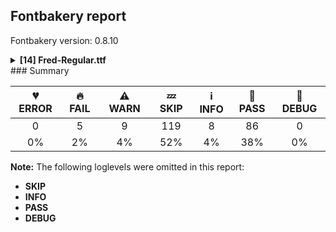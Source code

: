 ## Fontbakery report

Fontbakery version: 0.8.10

<details><summary><b>[14] Fred-Regular.ttf</b></summary><div><details><summary>🔥 <b>FAIL:</b> Check Google Fonts glyph coverage. (<a href="https://font-bakery.readthedocs.io/en/stable/fontbakery/profiles/googlefonts.html#com.google.fonts/check/glyph_coverage">com.google.fonts/check/glyph_coverage</a>)</summary><div>


* 🔥 **FAIL** Missing required codepoints:

	- 0x00A0 (NO-BREAK SPACE)


	- 0x0308 (COMBINING DIAERESIS)


	- 0x0300 (COMBINING GRAVE ACCENT)


	- 0x0301 (COMBINING ACUTE ACCENT)


	- 0x030B (COMBINING DOUBLE ACUTE ACCENT)


	- 0x0304 (COMBINING MACRON)


	- 0x0102 (LATIN CAPITAL LETTER A WITH BREVE)


	- 0x0100 (LATIN CAPITAL LETTER A WITH MACRON)


	- 0x0104 (LATIN CAPITAL LETTER A WITH OGONEK)


	- 0x0106 (LATIN CAPITAL LETTER C WITH ACUTE)


	- 0x010C (LATIN CAPITAL LETTER C WITH CARON)


	- 0x010A (LATIN CAPITAL LETTER C WITH DOT ABOVE)


	- 0x010E (LATIN CAPITAL LETTER D WITH CARON)


	- 0x0110 (LATIN CAPITAL LETTER D WITH STROKE)


	- 0x011A (LATIN CAPITAL LETTER E WITH CARON)


	- 0x0116 (LATIN CAPITAL LETTER E WITH DOT ABOVE)


	- 0x0112 (LATIN CAPITAL LETTER E WITH MACRON)


	- 0x0118 (LATIN CAPITAL LETTER E WITH OGONEK)


	- 0x011E (LATIN CAPITAL LETTER G WITH BREVE)


	- 0x0122 (LATIN CAPITAL LETTER G WITH CEDILLA)


	- 0x0120 (LATIN CAPITAL LETTER G WITH DOT ABOVE)


	- 0x0126 (LATIN CAPITAL LETTER H WITH STROKE)


	- 0x0132 (LATIN CAPITAL LIGATURE IJ)


	- 0x0130 (LATIN CAPITAL LETTER I WITH DOT ABOVE)


	- 0x012A (LATIN CAPITAL LETTER I WITH MACRON)


	- 0x012E (LATIN CAPITAL LETTER I WITH OGONEK)


	- 0x0136 (LATIN CAPITAL LETTER K WITH CEDILLA)


	- 0x0139 (LATIN CAPITAL LETTER L WITH ACUTE)


	- 0x013D (LATIN CAPITAL LETTER L WITH CARON)


	- 0x013B (LATIN CAPITAL LETTER L WITH CEDILLA)


	- 0x0143 (LATIN CAPITAL LETTER N WITH ACUTE)


	- 0x0147 (LATIN CAPITAL LETTER N WITH CARON)


	- 0x0145 (LATIN CAPITAL LETTER N WITH CEDILLA)


	- 0x014A (LATIN CAPITAL LETTER ENG)


	- 0x0150 (LATIN CAPITAL LETTER O WITH DOUBLE ACUTE)


	- 0x014C (LATIN CAPITAL LETTER O WITH MACRON)


	- 0x00DE (LATIN CAPITAL LETTER THORN)


	- 0x0154 (LATIN CAPITAL LETTER R WITH ACUTE)


	- 0x0158 (LATIN CAPITAL LETTER R WITH CARON)


	- 0x0156 (LATIN CAPITAL LETTER R WITH CEDILLA)


	- 0x015A (LATIN CAPITAL LETTER S WITH ACUTE)


	- 0x015E (LATIN CAPITAL LETTER S WITH CEDILLA)


	- 0x0218 (LATIN CAPITAL LETTER S WITH COMMA BELOW)


	- 0x1E9E (LATIN CAPITAL LETTER SHARP S)


	- 0x0164 (LATIN CAPITAL LETTER T WITH CARON)


	- 0x021A (LATIN CAPITAL LETTER T WITH COMMA BELOW)


	- 0x016C (LATIN CAPITAL LETTER U WITH BREVE)


	- 0x0170 (LATIN CAPITAL LETTER U WITH DOUBLE ACUTE)


	- 0x016A (LATIN CAPITAL LETTER U WITH MACRON)


	- 0x0172 (LATIN CAPITAL LETTER U WITH OGONEK)


	- 0x016E (LATIN CAPITAL LETTER U WITH RING ABOVE)


	- 0x1E82 (LATIN CAPITAL LETTER W WITH ACUTE)


	- 0x0174 (LATIN CAPITAL LETTER W WITH CIRCUMFLEX)


	- 0x1E84 (LATIN CAPITAL LETTER W WITH DIAERESIS)


	- 0x1E80 (LATIN CAPITAL LETTER W WITH GRAVE)


	- 0x0176 (LATIN CAPITAL LETTER Y WITH CIRCUMFLEX)


	- 0x1EF2 (LATIN CAPITAL LETTER Y WITH GRAVE)


	- 0x0179 (LATIN CAPITAL LETTER Z WITH ACUTE)


	- 0x017B (LATIN CAPITAL LETTER Z WITH DOT ABOVE)


	- 0x0103 (LATIN SMALL LETTER A WITH BREVE)


	- 0x0101 (LATIN SMALL LETTER A WITH MACRON)


	- 0x0105 (LATIN SMALL LETTER A WITH OGONEK)


	- 0x0107 (LATIN SMALL LETTER C WITH ACUTE)


	- 0x010D (LATIN SMALL LETTER C WITH CARON)


	- 0x010B (LATIN SMALL LETTER C WITH DOT ABOVE)


	- 0x010F (LATIN SMALL LETTER D WITH CARON)


	- 0x0111 (LATIN SMALL LETTER D WITH STROKE)


	- 0x011B (LATIN SMALL LETTER E WITH CARON)


	- 0x0117 (LATIN SMALL LETTER E WITH DOT ABOVE)


	- 0x0113 (LATIN SMALL LETTER E WITH MACRON)


	- 0x0119 (LATIN SMALL LETTER E WITH OGONEK)


	- 0x011F (LATIN SMALL LETTER G WITH BREVE)


	- 0x0123 (LATIN SMALL LETTER G WITH CEDILLA)


	- 0x0121 (LATIN SMALL LETTER G WITH DOT ABOVE)


	- 0x0127 (LATIN SMALL LETTER H WITH STROKE)


	- 0x0133 (LATIN SMALL LIGATURE IJ)


	- 0x012B (LATIN SMALL LETTER I WITH MACRON)


	- 0x012F (LATIN SMALL LETTER I WITH OGONEK)


	- 0x0237 (LATIN SMALL LETTER DOTLESS J)


	- 0x0137 (LATIN SMALL LETTER K WITH CEDILLA)


	- 0x013A (LATIN SMALL LETTER L WITH ACUTE)


	- 0x013E (LATIN SMALL LETTER L WITH CARON)


	- 0x013C (LATIN SMALL LETTER L WITH CEDILLA)


	- 0x0144 (LATIN SMALL LETTER N WITH ACUTE)


	- 0x0148 (LATIN SMALL LETTER N WITH CARON)


	- 0x0146 (LATIN SMALL LETTER N WITH CEDILLA)


	- 0x014B (LATIN SMALL LETTER ENG)


	- 0x0151 (LATIN SMALL LETTER O WITH DOUBLE ACUTE)


	- 0x014D (LATIN SMALL LETTER O WITH MACRON)


	- 0x00FE (LATIN SMALL LETTER THORN)


	- 0x0155 (LATIN SMALL LETTER R WITH ACUTE)


	- 0x0159 (LATIN SMALL LETTER R WITH CARON)


	- 0x0157 (LATIN SMALL LETTER R WITH CEDILLA)


	- 0x015B (LATIN SMALL LETTER S WITH ACUTE)


	- 0x015F (LATIN SMALL LETTER S WITH CEDILLA)


	- 0x0219 (LATIN SMALL LETTER S WITH COMMA BELOW)


	- 0x0165 (LATIN SMALL LETTER T WITH CARON)


	- 0x021B (LATIN SMALL LETTER T WITH COMMA BELOW)


	- 0x016D (LATIN SMALL LETTER U WITH BREVE)


	- 0x0171 (LATIN SMALL LETTER U WITH DOUBLE ACUTE)


	- 0x016B (LATIN SMALL LETTER U WITH MACRON)


	- 0x0173 (LATIN SMALL LETTER U WITH OGONEK)


	- 0x016F (LATIN SMALL LETTER U WITH RING ABOVE)


	- 0x1E83 (LATIN SMALL LETTER W WITH ACUTE)


	- 0x0175 (LATIN SMALL LETTER W WITH CIRCUMFLEX)


	- 0x1E85 (LATIN SMALL LETTER W WITH DIAERESIS)


	- 0x1E81 (LATIN SMALL LETTER W WITH GRAVE)


	- 0x0177 (LATIN SMALL LETTER Y WITH CIRCUMFLEX)


	- 0x1EF3 (LATIN SMALL LETTER Y WITH GRAVE)


	- 0x017A (LATIN SMALL LETTER Z WITH ACUTE)


	- 0x017C (LATIN SMALL LETTER Z WITH DOT ABOVE)


	- 0x00BA (MASCULINE ORDINAL INDICATOR)


	- 0x0307 (COMBINING DOT ABOVE)


	- 0x0302 (COMBINING CIRCUMFLEX ACCENT)


	- 0x030C (COMBINING CARON)


	- 0x0306 (COMBINING BREVE)


	- 0x030A (COMBINING RING ABOVE)


	- 0x0303 (COMBINING TILDE)


	- 0x0312 (COMBINING TURNED COMMA ABOVE)


	- 0x0326 (COMBINING COMMA BELOW)


	- 0x0327 (COMBINING CEDILLA)
 

	- And 0x0328 (COMBINING OGONEK)
 [code: missing-codepoints]
</div></details><details><summary>🔥 <b>FAIL:</b> Name table entries should not contain line-breaks. (<a href="https://font-bakery.readthedocs.io/en/stable/fontbakery/profiles/googlefonts.html#com.google.fonts/check/name/line_breaks">com.google.fonts/check/name/line_breaks</a>)</summary><div>


* 🔥 **FAIL** Name entry COPYRIGHT_NOTICE on platform WINDOWS contains a line-break. [code: line-break]
</div></details><details><summary>🔥 <b>FAIL:</b> Name table records must not have trailing spaces. (<a href="https://font-bakery.readthedocs.io/en/stable/fontbakery/profiles/universal.html#com.google.fonts/check/name/trailing_spaces">com.google.fonts/check/name/trailing_spaces</a>)</summary><div>


* 🔥 **FAIL** Name table record with key = (3, 1, 1033, 0) has trailing spaces that must be removed: 'Copyright [...]ed-test3)
' [code: trailing-space]
</div></details><details><summary>🔥 <b>FAIL:</b> Checking OS/2 usWinAscent & usWinDescent. (<a href="https://font-bakery.readthedocs.io/en/stable/fontbakery/profiles/universal.html#com.google.fonts/check/family/win_ascent_and_descent">com.google.fonts/check/family/win_ascent_and_descent</a>)</summary><div>


* 🔥 **FAIL** OS/2.usWinAscent value should be equal or greater than 1002, but got 900 instead [code: ascent]
* 🔥 **FAIL** OS/2.usWinDescent value should be equal or greater than 422, but got 300 instead. [code: descent]
</div></details><details><summary>🔥 <b>FAIL:</b> Font contains glyphs for whitespace characters? (<a href="https://font-bakery.readthedocs.io/en/stable/fontbakery/profiles/universal.html#com.google.fonts/check/whitespace_glyphs">com.google.fonts/check/whitespace_glyphs</a>)</summary><div>


* 🔥 **FAIL** Whitespace glyph missing for codepoint 0x00A0. [code: missing-whitespace-glyph-0x00A0]
</div></details><details><summary>⚠ <b>WARN:</b> Checking OS/2 achVendID. (<a href="https://font-bakery.readthedocs.io/en/stable/fontbakery/profiles/googlefonts.html#com.google.fonts/check/vendor_id">com.google.fonts/check/vendor_id</a>)</summary><div>


* ⚠ **WARN** OS/2 VendorID value 'NONE' is not yet recognized. If you registered it recently, then it's safe to ignore this warning message. Otherwise, you should set it to your own unique 4 character code, and register it with Microsoft at https://www.microsoft.com/typography/links/vendorlist.aspx
 [code: unknown]
</div></details><details><summary>⚠ <b>WARN:</b> Ensure fonts have ScriptLangTags declared on the 'meta' table. (<a href="https://font-bakery.readthedocs.io/en/stable/fontbakery/profiles/googlefonts.html#com.google.fonts/check/meta/script_lang_tags">com.google.fonts/check/meta/script_lang_tags</a>)</summary><div>


* ⚠ **WARN** This font file does not have a 'meta' table. [code: lacks-meta-table]
</div></details><details><summary>⚠ <b>WARN:</b> Font contains '.notdef' as its first glyph? (<a href="https://font-bakery.readthedocs.io/en/stable/fontbakery/profiles/universal.html#com.google.fonts/check/mandatory_glyphs">com.google.fonts/check/mandatory_glyphs</a>)</summary><div>


* ⚠ **WARN** Glyph '.notdef' should contain a drawing, but it is empty. [code: empty]
</div></details><details><summary>⚠ <b>WARN:</b> Check font contains no unreachable glyphs (<a href="https://font-bakery.readthedocs.io/en/stable/fontbakery/profiles/universal.html#com.google.fonts/check/unreachable_glyphs">com.google.fonts/check/unreachable_glyphs</a>)</summary><div>


* ⚠ **WARN** The following glyphs could not be reached by codepoint or substitution rules:

	- Euro.001

	- Lslash.002

	- acute.001

	- ampersand.001

	- approxequal.001

	- approxequal.002

	- asciicircum.001

	- asciitilde.001

	- asterisk.001

	- at.001

	- backslash.001

	- bar.001

	- braceleft.001

	- braceright.001

	- bracketleft.001

	- bracketright.001

	- breve.001

	- breve.002

	- brokenbar.001

	- bullet.001

	- caron.001

	- caron.002

	- cedilla.001

	- cent.001

	- circumflex.001

	- colon.001

	- comma.001

	- copyright.001

	- currency.001

	- dagger.001

	- daggerdbl.001

	- degree.001

	- dieresis.001

	- divide.001

	- dollar.001

	- dotaccent.001

	- dotaccent.002

	- eight.001

	- ellipsis.001

	- emdash.001

	- endash.001

	- equal.001

	- exclam.001

	- exclamdown.001

	- five.001

	- florin.001

	- four.001

	- fraction.001

	- fraction.002

	- grave.001

	- greater.001

	- guillemotleft.001

	- guillemotright.001

	- guilsinglleft.001

	- guilsinglright.001

	- hungarumlaut.001

	- hungarumlaut.002

	- hyphen.001

	- less.001

	- logicalnot.001

	- lslash.002

	- macron.001

	- minus.001

	- minus.002

	- multiply.001

	- nine.001

	- numbersign.001

	- ogonek.001

	- ogonek.002

	- one.001

	- onehalf.001

	- onequarter.001

	- paragraph.001

	- parenleft.001

	- parenright.001

	- percent.001

	- period.001

	- periodcentered.001

	- perthousand.001

	- plus.001

	- plusminus.001

	- question.001

	- questiondown.001

	- quotedbl.001

	- quotedblbase.001

	- quotedblleft.001

	- quotedblright.001

	- quoteleft.001

	- quoteright.001

	- quotesinglbase.001

	- quotesingle.001

	- registered.001

	- ring.001

	- ring.002

	- section.001

	- semicolon.001

	- seven.001

	- six.001

	- slash.001

	- space.001

	- sterling.001

	- three.001

	- threequarters.001

	- tilde.001

	- trademark.001

	- two.001

	- underscore.001

	- uni00B2.001

	- uni00B3.001

	- uni00B9.001

	- yen.001 

	- And zero.001
 [code: unreachable-glyphs]
</div></details><details><summary>⚠ <b>WARN:</b> Check if each glyph has the recommended amount of contours. (<a href="https://font-bakery.readthedocs.io/en/stable/fontbakery/profiles/universal.html#com.google.fonts/check/contour_count">com.google.fonts/check/contour_count</a>)</summary><div>


* ⚠ **WARN** This check inspects the glyph outlines and detects the total number of contours in each of them. The expected values are infered from the typical ammounts of contours observed in a large collection of reference font families. The divergences listed below may simply indicate a significantly different design on some of your glyphs. On the other hand, some of these may flag actual bugs in the font such as glyphs mapped to an incorrect codepoint. Please consider reviewing the design and codepoint assignment of these to make sure they are correct.

The following glyphs do not have the recommended number of contours:

	- Glyph name: eight	Contours detected: 2	Expected: 3

	- Glyph name: at	Contours detected: 1	Expected: 2

	- Glyph name: a	Contours detected: 1	Expected: 2

	- Glyph name: Acircumflex	Contours detected: 2	Expected: 3

	- Glyph name: Eth	Contours detected: 1	Expected: 2

	- Glyph name: agrave	Contours detected: 2	Expected: 3

	- Glyph name: aacute	Contours detected: 2	Expected: 3

	- Glyph name: acircumflex	Contours detected: 2	Expected: 3

	- Glyph name: atilde	Contours detected: 2	Expected: 3

	- Glyph name: adieresis	Contours detected: 3	Expected: 4

	- Glyph name: eacute	Contours detected: 2	Expected: 3

	- Glyph name: edieresis	Contours detected: 3	Expected: 4

	- Glyph name: scaron	Contours detected: 3	Expected: 2

	- Glyph name: caron	Contours detected: 0	Expected: 1

	- Glyph name: breve	Contours detected: 0	Expected: 1

	- Glyph name: dotaccent	Contours detected: 0	Expected: 1

	- Glyph name: ring	Contours detected: 0	Expected: 2

	- Glyph name: ogonek	Contours detected: 0	Expected: 1

	- Glyph name: hungarumlaut	Contours detected: 0	Expected: 2

	- Glyph name: uni03A9	Contours detected: 2	Expected: 1

	- Glyph name: fraction	Contours detected: 0	Expected: 1

	- Glyph name: partialdiff	Contours detected: 0	Expected: 2

	- Glyph name: uni2206	Contours detected: 0	Expected: 2

	- Glyph name: product	Contours detected: 0	Expected: 1

	- Glyph name: summation	Contours detected: 0	Expected: 1

	- Glyph name: minus	Contours detected: 0	Expected: 1

	- Glyph name: radical	Contours detected: 0	Expected: 1

	- Glyph name: infinity	Contours detected: 0	Expected: 3

	- Glyph name: integral	Contours detected: 0	Expected: 1

	- Glyph name: approxequal	Contours detected: 0	Expected: 2

	- Glyph name: notequal	Contours detected: 0	Expected: 1

	- Glyph name: lessequal	Contours detected: 0	Expected: 2

	- Glyph name: greaterequal	Contours detected: 0	Expected: 2

	- Glyph name: lozenge	Contours detected: 0	Expected: 2

	- Glyph name: Acircumflex	Contours detected: 2	Expected: 3

	- Glyph name: Eth	Contours detected: 1	Expected: 2

	- Glyph name: a	Contours detected: 1	Expected: 2

	- Glyph name: aacute	Contours detected: 2	Expected: 3

	- Glyph name: acircumflex	Contours detected: 2	Expected: 3

	- Glyph name: adieresis	Contours detected: 3	Expected: 4

	- Glyph name: agrave	Contours detected: 2	Expected: 3

	- Glyph name: approxequal	Contours detected: 0	Expected: 2

	- Glyph name: at	Contours detected: 1	Expected: 2

	- Glyph name: atilde	Contours detected: 2	Expected: 3

	- Glyph name: breve	Contours detected: 0	Expected: 1

	- Glyph name: caron	Contours detected: 0	Expected: 1

	- Glyph name: dotaccent	Contours detected: 0	Expected: 1

	- Glyph name: eacute	Contours detected: 2	Expected: 3

	- Glyph name: edieresis	Contours detected: 3	Expected: 4

	- Glyph name: eight	Contours detected: 2	Expected: 3

	- Glyph name: fl	Contours detected: 1	Expected: 2

	- Glyph name: fraction	Contours detected: 0	Expected: 1

	- Glyph name: greaterequal	Contours detected: 0	Expected: 2

	- Glyph name: hungarumlaut	Contours detected: 0	Expected: 2

	- Glyph name: infinity	Contours detected: 0	Expected: 3

	- Glyph name: integral	Contours detected: 0	Expected: 1

	- Glyph name: lessequal	Contours detected: 0	Expected: 2

	- Glyph name: lozenge	Contours detected: 0	Expected: 2

	- Glyph name: minus	Contours detected: 0	Expected: 1

	- Glyph name: notequal	Contours detected: 0	Expected: 1

	- Glyph name: ogonek	Contours detected: 0	Expected: 1

	- Glyph name: partialdiff	Contours detected: 0	Expected: 2

	- Glyph name: product	Contours detected: 0	Expected: 1

	- Glyph name: radical	Contours detected: 0	Expected: 1

	- Glyph name: ring	Contours detected: 0	Expected: 2

	- Glyph name: scaron	Contours detected: 3	Expected: 2

	- Glyph name: summation	Contours detected: 0	Expected: 1

	- Glyph name: uni03A9	Contours detected: 2	Expected: 1 

	- And Glyph name: uni2206	Contours detected: 0	Expected: 2
 [code: contour-count]
</div></details><details><summary>⚠ <b>WARN:</b> Does GPOS table have kerning information? This check skips monospaced fonts as defined by post.isFixedPitch value (<a href="https://font-bakery.readthedocs.io/en/stable/fontbakery/profiles/gpos.html#com.google.fonts/check/gpos_kerning_info">com.google.fonts/check/gpos_kerning_info</a>)</summary><div>


* ⚠ **WARN** GPOS table lacks kerning information. [code: lacks-kern-info]
</div></details><details><summary>⚠ <b>WARN:</b> Do any segments have colinear vectors? (<a href="https://font-bakery.readthedocs.io/en/stable/fontbakery/profiles/<Section: Outline Correctness Checks>.html#com.google.fonts/check/outline_colinear_vectors">com.google.fonts/check/outline_colinear_vectors</a>)</summary><div>


* ⚠ **WARN** The following glyphs have colinear vectors:

	* Euro (U+20AC): L<<139.0,433.0>--<195.0,434.0>> -> L<<195.0,434.0>--<201.0,434.0>>

	* OE (U+0152): L<<109.0,268.0>--<110.0,256.0>> -> L<<110.0,256.0>--<110.0,254.0>>

	* OE (U+0152): L<<622.0,10.0>--<558.0,9.0>> -> L<<558.0,9.0>--<527.0,6.0>>

	* dagger (U+2020): L<<207.0,235.0>--<207.0,313.0>> -> L<<207.0,313.0>--<210.0,452.0>>

	* dagger (U+2020): L<<263.0,339.0>--<266.0,280.0>> -> L<<266.0,280.0>--<266.0,195.0>>

	* dagger (U+2020): L<<263.0,380.0>--<263.0,339.0>> -> L<<263.0,339.0>--<266.0,280.0>>

	* dagger (U+2020): L<<274.0,540.0>--<321.0,536.0>> -> L<<321.0,536.0>--<384.0,536.0>>

	* dagger (U+2020): L<<376.0,468.0>--<316.0,466.0>> -> L<<316.0,466.0>--<272.0,461.0>>

	* divide (U+00F7): L<<55.0,289.0>--<77.0,287.0>> -> L<<77.0,287.0>--<169.0,287.0>>

	* dollar (U+0024): L<<274.0,151.0>--<277.0,194.0>> -> L<<277.0,194.0>--<290.0,341.0>>

	* florin (U+0192): L<<409.0,368.0>--<325.0,371.0>> -> L<<325.0,371.0>--<323.0,371.0>>

	* s (U+0073): L<<352.0,414.0>--<258.0,416.0>> -> L<<258.0,416.0>--<256.0,416.0>> 

	* And six (U+0036): L<<378.0,163.0>--<378.0,179.0>> -> L<<378.0,179.0>--<380.0,200.0>> [code: found-colinear-vectors]
</div></details><details><summary>⚠ <b>WARN:</b> Do outlines contain any jaggy segments? (<a href="https://font-bakery.readthedocs.io/en/stable/fontbakery/profiles/<Section: Outline Correctness Checks>.html#com.google.fonts/check/outline_jaggy_segments">com.google.fonts/check/outline_jaggy_segments</a>)</summary><div>


* ⚠ **WARN** The following glyphs have jaggy segments:

	* X (U+0058): B<<455.0,15.0>-<457.0,15.0>-<457.0,16.0>>/B<<457.0,16.0>-<459.0,8.0>-<459.5,-2.0>> = 14.036243467926484

	* eth (U+00F0): B<<420.0,157.5>-<431.0,177.0>-<431.0,176.0>>/B<<431.0,176.0>-<435.0,203.0>-<437.0,226.5>> = 8.426969021480636 

	* And onehalf (U+00BD): L<<240.0,710.0>--<240.0,712.0>>/B<<240.0,712.0>-<241.0,708.0>-<248.0,695.0>> = 14.036243467926484 [code: found-jaggy-segments]
</div></details><details><summary>⚠ <b>WARN:</b> Do outlines contain any semi-vertical or semi-horizontal lines? (<a href="https://font-bakery.readthedocs.io/en/stable/fontbakery/profiles/<Section: Outline Correctness Checks>.html#com.google.fonts/check/outline_semi_vertical">com.google.fonts/check/outline_semi_vertical</a>)</summary><div>


* ⚠ **WARN** The following glyphs have semi-vertical/semi-horizontal lines:

	* divide (U+00F7): L<<492.0,251.0>--<355.0,250.0>> [code: found-semi-vertical]
</div></details><br></div></details>
### Summary

| 💔 ERROR | 🔥 FAIL | ⚠ WARN | 💤 SKIP | ℹ INFO | 🍞 PASS | 🔎 DEBUG |
|:-----:|:----:|:----:|:----:|:----:|:----:|:----:|
| 0 | 5 | 9 | 119 | 8 | 86 | 0 |
| 0% | 2% | 4% | 52% | 4% | 38% | 0% |

**Note:** The following loglevels were omitted in this report:
* **SKIP**
* **INFO**
* **PASS**
* **DEBUG**
